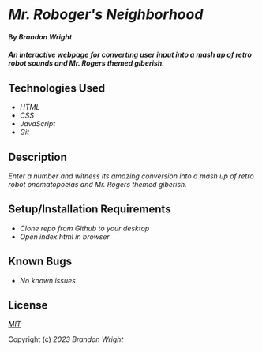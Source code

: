 # _Mr. Roboger's Neighborhood_

#### By _**Brandon Wright**_

#### _An interactive webpage for converting user input into a mash up of retro robot sounds and Mr. Rogers themed giberish._

## Technologies Used

* _HTML_
* _CSS_
* _JavaScript_
* _Git_

## Description

_Enter a number and witness its amazing conversion into a mash up of retro robot onomatopoeias and Mr. Rogers themed giberish._

## Setup/Installation Requirements

* _Clone repo from Github to your desktop_
* _Open index.html in browser_

## Known Bugs

* _No known issues_

## License

_[MIT](https://choosealicense.com/licenses/mit/)_

Copyright (c) _2023_ _Brandon Wright_